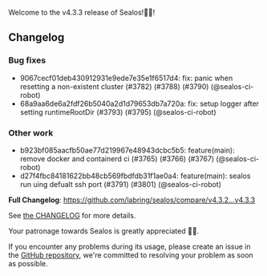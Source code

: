 Welcome to the v4.3.3 release of Sealos!🎉🎉!



## Changelog
### Bug fixes
* 9067cecf01deb430912931e9ede7e35e1f6517d4: fix: panic when resetting a non-existent cluster (#3782) (#3788) (#3790) (@sealos-ci-robot)
* 68a9aa6de6a2fdf26b5040a2d1d79653db7a720a: fix: setup logger after setting runtimeRootDir (#3793) (#3795) (@sealos-ci-robot)
### Other work
* b923bf085aacfb50ae77d219967e48943dcbc5b5: feature(main): remove docker and containerd ci (#3765) (#3766) (#3767) (@sealos-ci-robot)
* d27f4fbc84181622bb48cb569fbdfdb31f1ae0a4: feature(main): sealos run uing defualt ssh port (#3791) (#3801) (@sealos-ci-robot)

**Full Changelog**: https://github.com/labring/sealos/compare/v4.3.2...v4.3.3

See [the CHANGELOG](https://github.com/labring/sealos/blob/main/CHANGELOG/CHANGELOG.md) for more details.

Your patronage towards Sealos is greatly appreciated 🎉🎉.

If you encounter any problems during its usage, please create an issue in the [GitHub repository](https://github.com/labring/sealos), we're committed to resolving your problem as soon as possible.
